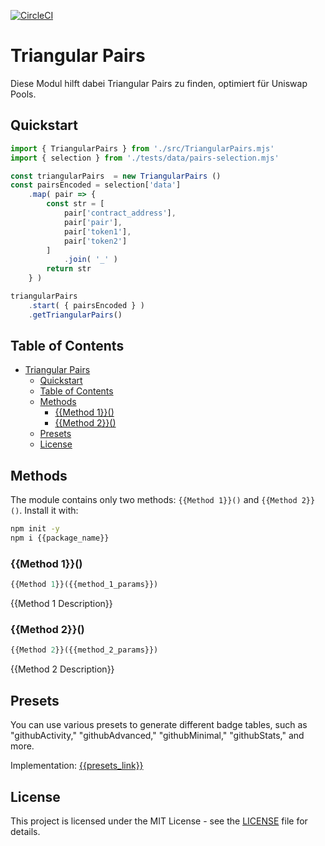 [![CircleCI](https://img.shields.io/circleci/build/github/a6b8/triangularPairs/main)]()


# Triangular Pairs

Diese Modul hilft dabei Triangular Pairs zu finden, optimiert für Uniswap Pools.

## Quickstart

```js
import { TriangularPairs } from './src/TriangularPairs.mjs'
import { selection } from './tests/data/pairs-selection.mjs'

const triangularPairs  = new TriangularPairs ()
const pairsEncoded = selection['data']
    .map( pair => {
        const str = [
            pair['contract_address'],
            pair['pair'],
            pair['token1'],
            pair['token2']
        ]
            .join( '_' )
        return str
    } )

triangularPairs
    .start( { pairsEncoded } )
    .getTriangularPairs()
```



## Table of Contents

- [Triangular Pairs](#triangular-pairs)
  - [Quickstart](#quickstart)
  - [Table of Contents](#table-of-contents)
  - [Methods](#methods)
    - [{{Method 1}}()](#method-1)
    - [{{Method 2}}()](#method-2)
  - [Presets](#presets)
  - [License](#license)


## Methods 

The module contains only two methods: `{{Method 1}}()` and `{{Method 2}}()`. Install it with:

```bash
npm init -y
npm i {{package_name}}
```

### {{Method 1}}()

```js
{{Method 1}}({{method_1_params}})
```

{{Method 1 Description}}

### {{Method 2}}()

```js
{{Method 2}}({{method_2_params}})
```

{{Method 2 Description}}

## Presets

You can use various presets to generate different badge tables, such as "githubActivity," "githubAdvanced," "githubMinimal," "githubStats," and more.

Implementation: [{{presets_link}}]({{presets_link}})

## License

This project is licensed under the MIT License - see the [LICENSE](LICENSE) file for details.